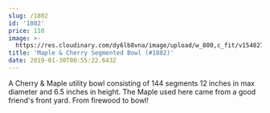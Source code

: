 ```yaml
---
slug: /1802
id: '1802'
price: 110
image: >-
  https://res.cloudinary.com/dy6lb8vna/image/upload/w_800,c_fit/v1548276578/GB%20Bowlworks%20Gallery/DSC_1966a.jpg
title: 'Maple & Cherry Segmented Bowl (#1802)'
date: 2019-01-30T00:55:22.643Z
---
```

A Cherry & Maple utility bowl consisting of 144 segments 12 inches in max diameter and 6.5 inches in height. The Maple used here came from a good friend's front yard. From firewood to bowl!
